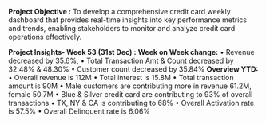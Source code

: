 **Project Objective :**
To develop a comprehensive credit card weekly dashboard that provides real-time insights into key performance metrics and trends, enabling stakeholders to monitor and analyze credit card operations effectively.

**Project Insights- Week 53 (31st Dec) :**
**Week on Week change:** 
• Revenue decreased by 35.6%, 
• Total Transaction Amt & Count decreased by 32.48% & 48.30%
• Customer count decreased by 35.84%
**Overview YTD:**
• Overall revenue is 112M
• Total interest is 15.8M
• Total transaction amount is 90M
• Male customers are contributing more in revenue 61.2M, female 50.7M
• Blue & Silver credit card are contributing to 93% of overall transactions
• TX, NY & CA is contributing to 68%
• Overall Activation rate is 57.5%
• Overall Delinquent rate is 6.06%
